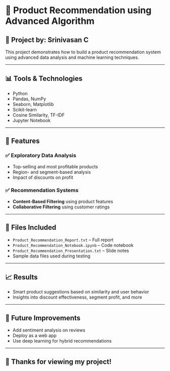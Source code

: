# 🧠 Product Recommendation using Advanced Algorithm

## 📌 Project by: Srinivasan C

This project demonstrates how to build a product recommendation system using advanced data analysis and machine learning techniques.

---

## 📊 Tools & Technologies
- Python
- Pandas, NumPy
- Seaborn, Matplotlib
- Scikit-learn
- Cosine Similarity, TF-IDF
- Jupyter Notebook

---

## 🧪 Features

### ✅ Exploratory Data Analysis
- Top-selling and most profitable products
- Region- and segment-based analysis
- Impact of discounts on profit

### ✅ Recommendation Systems
- **Content-Based Filtering** using product features
- **Collaborative Filtering** using customer ratings

---

## 📂 Files Included
- `Product_Recommendation_Report.txt` – Full report
- `Product_Recommendation_Notebook.ipynb` – Code notebook
- `Product_Recommendation_Presentation.txt` – Slide notes
- Sample data files used during testing

---

## 📈 Results
- Smart product suggestions based on similarity and user behavior
- Insights into discount effectiveness, segment profit, and more

---

## 🚀 Future Improvements
- Add sentiment analysis on reviews
- Deploy as a web app
- Use deep learning for hybrid recommendations

---

## 🙌 Thanks for viewing my project!
